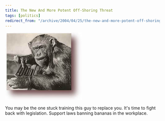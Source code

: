 ```yaml
---
title: The New And More Potent Off-Shoring Threat
tags: [politics]
redirect_from: "/archive/2004/04/25/the-new-and-more-potent-off-shoring-threat.aspx/"
---
```


![The Hidden Off-Shoring Threat](/images/monkey.jpg)

You may be the one stuck training this guy to replace you. It's time to
fight back with legislation. Support laws banning bananas in the
workplace.

